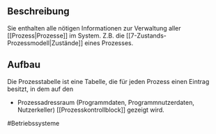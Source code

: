## Beschreibung
Sie enthalten alle nötigen Informationen zur Verwaltung aller [[Prozess|Prozesse]] im System.
Z.B. die [[7-Zustands-Prozessmodell|Zustände]] eines Prozesses.

## Aufbau
Die Prozesstabelle ist eine Tabelle, die für jeden Prozess einen Eintrag besitzt, in dem auf den 
- Prozessadressraum (Programmdaten, Programmnutzerdaten, Nutzerkeller)
[[Prozesskontrollblock]] 
gezeigt wird.







#Betriebssysteme 